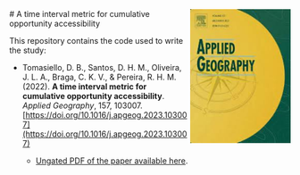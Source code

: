 <img align="right" src="cover_ag.jpg" width="180">
# A time interval metric for cumulative opportunity accessibility 

This repository contains the code used to write the study:

- Tomasiello, D. B., Santos, D. H. M., Oliveira, J. L. A., Braga, C. K. V., & Pereira, R. H. M. (2022). **A time interval metric for cumulative opportunity accessibility**. *Applied Geography*, 157, 103007. [https://doi.org/10.1016/j.apgeog.2023.103007](https://doi.org/10.1016/j.apgeog.2023.103007)

  - [Ungated PDF of the paper available here](https://www.urbandemographics.org/publication/2023_ag_time_interval_cumulative_access/).

